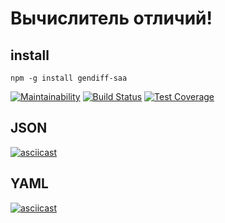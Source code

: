 # Вычислитель отличий!

## install

```
npm -g install gendiff-saa
```

[![Maintainability](https://api.codeclimate.com/v1/badges/b85586a6674552e401bf/maintainability)](https://codeclimate.com/github/SergAlexAnd/project-lvl2-s463/maintainability)
[![Build Status](https://travis-ci.org/SergAlexAnd/project-lvl2-s463.svg?branch=master)](https://travis-ci.org/SergAlexAnd/project-lvl2-s463)
[![Test Coverage](https://api.codeclimate.com/v1/badges/b85586a6674552e401bf/test_coverage)](https://codeclimate.com/github/SergAlexAnd/project-lvl2-s463/test_coverage)

## JSON

[![asciicast](https://asciinema.org/a/TTd3XtzujS4TC86mnwmEq3S1m.svg)](https://asciinema.org/a/TTd3XtzujS4TC86mnwmEq3S1m)

## YAML

[![asciicast](https://asciinema.org/a/iprvDA1nlrhTwF0Wt1ErBAtr1.svg)](https://asciinema.org/a/iprvDA1nlrhTwF0Wt1ErBAtr1)
